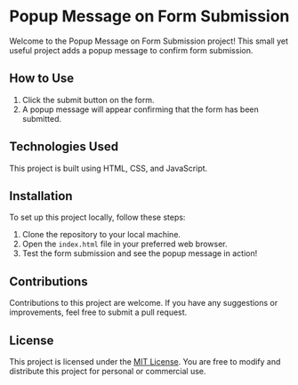 # Popup Message on Form Submission

Welcome to the Popup Message on Form Submission project! This small yet useful project adds a popup message to confirm form submission.

## How to Use

1. Click the submit button on the form.
2. A popup message will appear confirming that the form has been submitted.

## Technologies Used

This project is built using HTML, CSS, and JavaScript.

## Installation

To set up this project locally, follow these steps:

1. Clone the repository to your local machine.
2. Open the `index.html` file in your preferred web browser.
3. Test the form submission and see the popup message in action!

## Contributions

Contributions to this project are welcome. If you have any suggestions or improvements, feel free to submit a pull request.

## License

This project is licensed under the [MIT License](insert-license-url). You are free to modify and distribute this project for personal or commercial use.
